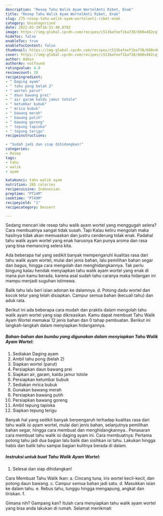 ```yaml
---
description: "Resep Tahu Walik Ayam WortelAnti Ribet, Enak"
title: "Resep Tahu Walik Ayam WortelAnti Ribet, Enak"
slug: 275-resep-tahu-walik-ayam-wortelanti-ribet-enak
category: Uncategorized
date: 2022-03-30T16:51:40.878Z
image: https://img-global.cpcdn.com/recipes/c513bafeef1ba738/680x482cq70/tahu-walik-ayam-wortel-foto-resep-utama.jpg
hideToc: false
enableToc: true
enableTocContent: false
thumbnail: https://img-global.cpcdn.com/recipes/c513bafeef1ba738/680x482cq70/tahu-walik-ayam-wortel-foto-resep-utama.jpg
cover: https://img-global.cpcdn.com/recipes/c513bafeef1ba738/680x482cq70/tahu-walik-ayam-wortel-foto-resep-utama.jpg
author: Admin
authorAv: notfound
ratingvalue: 4.8
reviewcount: 20
recipeingredient:
- " Daging ayam"
- " tahu pong belah 2"
- " wortel parut"
- " daun bawang prei"
- " air garam kaldu jamur totole"
- " ketumbar bubuk"
- " mrica bubuk"
- " bawang merah"
- " bawang putih"
- " bawang goreng"
- " tepung tapioka"
- " tepung terigu"
recipeinstructions:

- "Sudah jadi dan siap dihidangkan!"
categories:
- Resep
tags:
- tahu
- walik
- ayam

katakunci: tahu walik ayam 
nutrition: 265 calories
recipecuisine: Indonesian
preptime: "PT14M"
cooktime: "PT49M"
recipeyield: "1"
recipecategory: Dessert

---
```



Sedang mencari ide resep tahu walik ayam wortel yang menggugah selera? Cara membuatnya sangat tidak susah. Tapi Kalau keliru mengolah maka hasilnya tidak akan memuaskan dan justru cenderung tidak enak. Padahal tahu walik ayam wortel yang enak harusnya Kan punya aroma dan rasa yang bisa memancing selera kita.


Ada beberapa hal yang sedikit banyak mempengaruhi kualitas rasa dari tahu walik ayam wortel, mulai dari jenis bahan, lalu pemilihan bahan segar dan bagus, hingga cara mengolah dan menghidangkannya. Tak perlu bingung kalau hendak menyiapkan tahu walik ayam wortel yang enak di mana pun kamu berada, karena asal sudah tahu caranya maka hidangan ini mampu menjadi suguhan istimewa.

Balik tahu lalu beri isian adonan ke dalamnya. d. Potong dadu wortel dan kocok telur yang telah disiapkan. Campur semua bahan (kecuali tahu) dan aduk rata.


Berikut ini ada beberapa cara mudah dan praktis dalam mengolah tahu walik ayam wortel yang siap dikreasikan. Kamu dapat membuat Tahu Walik Ayam Wortel memakai 12 jenis bahan dan 0 tahap pembuatan. Berikut ini langkah-langkah dalam menyiapkan hidangannya.

<!--inarticleads1-->

##### Bahan-bahan dan bumbu yang digunakan dalam menyiapkan Tahu Walik Ayam Wortel:

1. Sediakan  Daging ayam
1. Ambil  tahu pong (belah 2)
1. Siapkan  wortel (parut)
1. Persiapkan  daun bawang prei
1. Siapkan  air, garam, kaldu jamur totole
1. Persiapkan  ketumbar bubuk
1. Sediakan  mrica bubuk
1. Gunakan  bawang merah
1. Persiapkan  bawang putih
1. Persiapkan  bawang goreng
1. Ambil  tepung tapioka
1. Siapkan  tepung terigu


Banyak hal yang sedikit banyak berpengaruh terhadap kualitas rasa dari tahu walik isi ayam wortel, mulai dari jenis bahan, selanjutnya pemilihan bahan segar, hingga cara membuat dan menghidangkannya.. Penasaran cara membuat tahu walik isi daging ayam ini. Cara membuatnya: Pertama potong tahu jadi dua bagian lalu balik dan sisihkan isi tahu. Lakukan hingga habis dan balik tahu sampai bagian kulitnya berada di dalam. 

<!--inarticleads2-->

##### Instruksi untuk buat Tahu Walik Ayam Wortel:


1. Selesai dan siap dihidangkan!

Cara Membuat Tahu Walik Ikan: a. Cincang tuna, iris wortel kecil-kecil, dan potong daun bawang. c. Campur semua bahan jadi satu. d. Masukkan isian ke dalam tahu. e. Rebus tahu, tunggu hingga mengapung, angkat dan tiriskan. f. 

Gimana nih? Gampang kan? Itulah cara menyiapkan tahu walik ayam wortel yang bisa anda lakukan di rumah. Selamat menikmati
